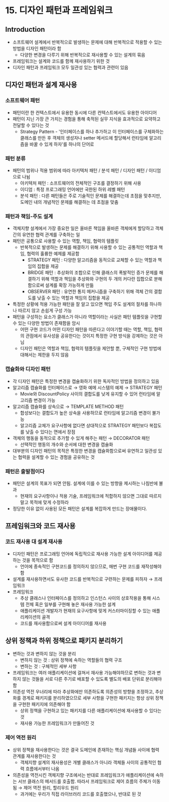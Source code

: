 # 15. 디자인 패턴과 프레임워크

## Introduction

- 소프트웨어 설계에서 반복적으로 발생하는 문제에 대해 반복적으로 적용할 수 있는 방법을 디자인 패턴이라 함
    - 다양한 변경을 다루기 위해 반복적으로 재사용할 수 있는 설계의 묶음
- 프레임워크는 설계와 코드를 함께 재사용하기 위한 것
- 디자인 패턴과 프레임워크 모두 일관성 있는 협력과 관련이 있음

## 디자인 패턴과 설계 재사용

### 소프트웨어 패턴

- 패턴이란 한 컨텍스트에서 유용한 동시에 다른 컨텍스트에서도 유용한 아이디어
- 패턴이 지닌 가장 큰 가치는 경험을 통해 축적된 실무 지식을 효과적으로 요약하고 전달할 수 있다는 것
    - Strategy Pattern - '인터페이스를 하나 추가하고 이 인터페이스를 구체화하는 클래스를 만든 후 객체의 생성자나 setter 메서드에 할당해서 런타임에 알고리즘을 바꿀 수 있게 하자'를 하나의 단어로

### 패턴 분류

- 패턴의 범위나 적용 범위에 따라 아키텍처 패턴 / 분석 패턴 / 디자인 패턴 / 이디엄으로 나뉨
    - 아키텍처 패턴 : 소프트웨어의 전체적인 구조를 결정하기 위해 사용
    - 이디엄 : 특정 프로그래밍 언어에만 국한된 하위 레벨 패턴
    - 분석 패턴 : 다른 패턴들은 주로 기술적인 문제를 해결하는데 초점을 맞추지만, 도메인 내의 개념적인 문제를 해결하는 데 초점을 맞춤

### 패턴과 책임-주도 설계

- 객체지향 설계에서 가장 중요한 일은 올바른 책임을 올바른 객체에게 할당하고 객체 간의 유연한 협력 관계를 구축하는 일
- 패턴은 공통으로 사용할 수 있는 역할, 책임, 협력의 템플릿
    - 반복적으로 발생하는 문제를 해결하기 위해 사용할 수 있는 공통적인 역할과 책임, 협력의 훌륭한 예제를 제공함
        - STRATEGY 패턴 : 다양한 알고리즘을 동적으로 교체할 수 있는 역할과 책임의 집합을 제공
        - BRIDGE 패턴 : 추상화의 조합으로 인해 클래스의 폭발적인 증가 문제를 해결하기 위해 역할과 책임을 추상화와 구현의 두 개의 커다란 집합으로 분해함으로써 설계를 확장 가능하게 만듦
        - OBSERVER 패턴 : 유연한 통지 메커니즘을 구축하기 위해 객체 간의 결합도를 낮출 수 있는 역할과 책임의 집합을 제공
- 특정한 상황에 적용 가능한 패턴을 잘 알고 있으면 책임 주도 설계의 절차를 하나하나 따르지 않고 손쉽게 구성 가능
- 패턴을 구성하는 요소가 클래스가 아니라 역할이라는 사실은 패턴 템플릿을 구현할 수 있는 다양한 방법이 존재함을 암시
    - 어떤 구현 코드가 어떤 디자인 패턴을 따른다고 이야기할 때는 역할, 책임, 협력의 관점에서 유사성을 공유한다는 것이지 특정한 구현 방식을 강제하는 것은 아님
    - 디자인 패턴은 역할과 책임, 협력의 템플릿을 제안할 뿐, 구체적인 구현 방법에 대해서는 제한을 두지 않음

### 캡슐화와 디자인 패턴

- 각 디자인 패턴은 특정한 변경을 캡슐화하기 위한 독자적인 방법을 정의하고 있음
- 알고리즘 캡슐화를 인터페이스로 → 영화 예메 시스템의 예제 → STRATEGY 패턴
    - Movie와 DiscountPolicy 사이의 결합도를 낮게 유지할 수 있어 런타임에 알고리즘 변경이 가능
- 알고리즘 캡슐화를 상속으로 → TEMPLATE METHOD 패턴
    - 합성보다는 결합도가 높은 상속을 사용하므로 런타임에 알고리즘 변경이 불가능
    - 알고리즘 교체가 요구사항에 없다면 상대적으로 STRATEGY 패턴보다 복잡도를 낮출 수 있다는 면에서 장점
- 객체의 행동을 동적으로 추가할 수 있게 해주는 패턴 → DECORATOR 패턴
    - 선택적인 행동의 개수와 순서에 대한 변경을 캡슐화
- 대부분의 디자인 패턴의 목적은 특정한 변경을 캡슐화함으로써 유연하고 일관성 있는 협력을 설계할 수 있는 경험을 공유하는 것

### 패턴은 출발점이다

- 패턴은 설계의 목표가 되면 안됨. 설계에 이를 수 있는 방향을 제시하는 나침반에 불과
    - 현재의 요구사항이나 적용 기술, 프레임워크에 적합하지 않으면 그대로 따르지 말고 목적에 맞게 수정하라
- 정당한 이유 없이 사용된 모든 패턴은 설계를 복잡하게 만드는 장애물이다.

## 프레임워크와 코드 재사용

### 코드 재사용 대 설계 재사용

- 디자인 패턴은 프로그래밍 언어에 독립적으로 재사용 가능한 설계 아이디어를 제공하는 것을 목적으로 함
    - 언어에 종속적인 구현코드를 정의하지 않으므로, 매번 구현 코드를 재작성해야함
- 설계를 재사용하면서도 유사한 코드를 반복적으로 구련하는 문제를 피하자 → 프레임워크
- 프레임워크
    - 추상 클래스나 인터페이스를 정의하고 인스턴스 사이의 상호작용을 통해 시스템 전체 혹은 일부를 구현해 놓은 재사용 가능한 설계
    - 애플리케이션 개발자가 현재의 요구사항에 맞게 커스터마이징할 수 있는 애플리케이션의 골격
    - 코드를 재사용함으로써 설계 아이디어를 재사용

## 상위 정책과 하위 정책으로 패키지 분리하기

- 변하는 것과 변하지 않는 것을 분리
    - 변하지 않는 것 : 상위 정책에 속하는 역할들의 협력 구조
    - 변하는 것 : 구체적인 세부 사항
- 프레임워크는 여러 애플리케이션에 걸쳐서 재사용 가능해야하므로 변하는 것과 변하지 않는 것들을 서로 다른 주기로 배포할 수 있도록 별도의 배포 단위로 분리해야 함
- 의존성 역전 우너리에 따라 추상화에만 의존하도록 의존성의 방향을 조정하고, 추상화를 경계로 패키지를 분리하였으므로 세부 사항을 구현한 패키지는 항상 상위 정책을 구현한 패키지에 의존해야 함
    - 상위 정책을 구현하고 있는 패키지를 다른 애플리케이션에 재사용할 수 있다는 것
    - 재사용 가능한 프레임워크가 만들어진 것

### 제어 역전 원리

- 상위 정책을 재사용한다는 것은 결국 도메인에 존재하는 핵심 개념들 사이에 협력 관계를 재사용한다는 것
    - 객체지향 설계의 재사용성은 개별 클래스가 아니라 객체들 사이의 공통적인 협력 흐름에서부터 나옴
- 의존성을 역전시킨 객체지향 구조에서는 반대로 프레임워크가 애플리케이션에 속하는 서브 클래스의 메서드를 호출함. 따라서 프레임워크로 제어 흐름의 주체가 이동됨 → 제어 역전 원리, 할리우드 원리
    - 과거에는 우리가 직접 라이브러리 코드를 호출했으나, 반대로 된 것